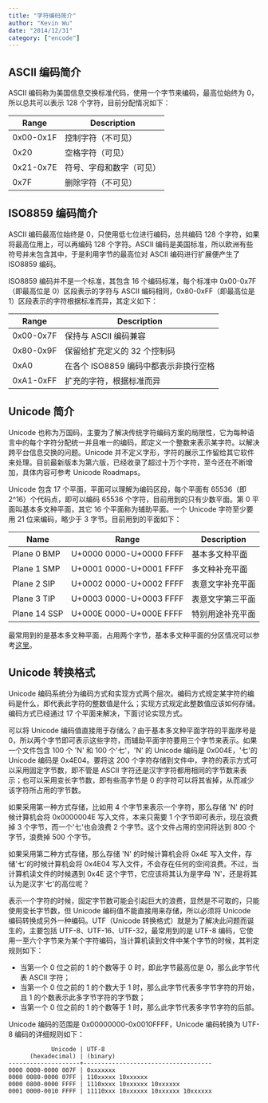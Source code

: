 ```yaml
---
title: "字符编码简介"
author: "Kevin Wu"
date: "2014/12/31"
category: ["encode"]
---
```



## ASCII 编码简介

ASCII 编码称为美国信息交换标准代码，使用一个字节来编码，最高位始终为 0，所以总共可以表示 128 个字符，目前分配情况如下：

Range     | Description
--------- | ----------------------
0x00-0x1F | 控制字符（不可见）
0x20      | 空格字符（可见）
0x21-0x7E | 符号、字母和数字（可见）
0x7F      | 删除字符（不可见）

## ISO8859 编码简介

ASCII 编码最高位始终是 0，只使用低七位进行编码，总共编码 128 个字符，如果将最高位用上，可以再编码 128 个字符。ASCII 编码是美国标准，所以欧洲有些符号并未包含其中，于是利用字节的最高位对 ASCII 编码进行扩展便产生了 ISO8859 编码。

ISO8859 编码并不是一个标准，其包含 16 个编码标准，每个标准中 0x00-0x7F（即最高位是 0）区段表示的字符与 ASCII 编码相同，0x80-0xFF（即最高位是 1）区段表示的字符根据标准而异，其定义如下：

Range     | Description
--------- | ----------------------------------
0x00-0x7F | 保持与 ASCII 编码兼容
0x80-0x9F | 保留给扩充定义的 32 个控制码
0xA0      | 在各个 ISO8859 编码中都表示非换行空格
0xA1-0xFF | 扩充的字符，根据标准而异

## Unicode 简介

Unicode 也称为万国码，主要为了解决传统字符编码方案的局限性，它为每种语言中的每个字符分配统一并且唯一的编码，即定义一个整数来表示某字符。以解决跨平台信息交换的问题。Unicode 并不定义字形，字符的展示工作留给其它软件来处理。目前最新版本为第六版，已经收录了超过十万个字符，至今还在不断增加，具体内容可参考 Unicode Roadmaps。

Unicode 包含 17 个平面，平面可以理解为编码区段，每个平面有 65536（即 2^16）个代码点，即可以编码 65536 个字符，目前用到的只有少数平面。第 0 平面叫基本多文种平面，其它 16 个平面称为辅助平面。一个 Unicode 字符至少要用 21 位来编码，略少于 3 字节。目前用到的平面如下：

Name         | Range                   | Description
------------ | ------------------------|---------------
Plane  0 BMP | U+0000 0000-U+0000 FFFF | 基本多文种平面
Plane  1 SMP | U+0001 0000-U+0001 FFFF | 多文种补充平面
Plane  2 SIP | U+0002 0000-U+0002 FFFF | 表意文字补充平面
Plane  3 TIP | U+0003 0000-U+0003 FFFF | 表意文字第三平面
Plane 14 SSP | U+000E 0000-U+000E FFFF | 特别用途补充平面

最常用到的是基本多文种平面，占用两个字节，基本多文种平面的分区情况可以参考[这里](https://unicode.org/roadmaps/bmp/)。

## Unicode 转换格式

Unicode 编码系统分为编码方式和实现方式两个层次。编码方式规定某字符的编码是什么，即代表此字符的整数值是什么；实现方式规定此整数值应该如何存储。编码方式已经通过 17 个平面来解决，下面讨论实现方式。

可以将 Unicode 编码值直接用于存储么？由于基本多文种平面字符的平面序号是 0，所以两个字节即可表示这些字符，而辅助平面字符要用三个字节来表示。如果一个文件包含 100 个 'N' 和 100 个'七'，'N' 的 Unicode 编码是 0x004E，'七'的 Unicode 编码是 0x4E04。要将这 200 个字符存储到文件中，字符的表示方式可以采用固定字节数，即不管是 ASCII 字符还是汉字字符都用相同的字节数来表示；也可以采用变长字节数，即有些高字节是 0 的字符可以将其省掉，从而减少该字符所占用的字节数。

如果采用第一种方式存储，比如用 4 个字节来表示一个字符，那么存储 'N' 的时候计算机会将 0x0000004E 写入文件，本来只需要 1 个字节即可表示，现在浪费掉 3 个字节，而一个'七'也会浪费 2 个字节。这个文件占用的空间将达到 800 个字节，浪费掉 500 个字节。

如果采用第二种方式存储，那么存储 'N' 的时候计算机会将 0x4E 写入文件，存储'七'的时候计算机会将 0x4E04 写入文件，不会存在任何的空间浪费。不过，当计算机读文件的时候遇到 0x4E 这个字节，它应该将其认为是字母 'N'，还是将其认为是汉字'七'的高位呢？

表示一个字符的时候，固定字节数可能会引起巨大的浪费，显然是不可取的，只能使用变长字节数，但 Unicode 编码值不能直接用来存储，所以必须将 Unicode 编码转换成另外一种编码。UTF（Unicode 转换格式）就是为了解决此问题而诞生的，主要包括 UTF-8、UTF-16、UTF-32，最常用到的是 UTF-8 编码，它使用一至六个字节来为某个字符编码，当计算机读到文件中某个字节的时候，其判定规则如下：

  * 当第一个 0 位之前的 1 的个数等于 0 时，即此字节最高位是 0，那么此字节代表 ASCII 字符；
  * 当第一个 0 位之前的 1 的个数大于 1 时，那么此字节代表多字节字符的开始，且 1 的个数表示此多字节字符的字节数；
  * 当第一个 0 位之前的 1 的个数等于 1 时，那么此字节代表多字节字符的后部。

Unicode 编码的范围是 0x00000000-0x0010FFFF，Unicode 编码转换为 UTF-8 编码的详细规则如下：

                Unicode | UTF-8
          (hexadecimal) | (binary)
    --------------------+------------------------------------
    0000 0000-0000 007F | 0xxxxxxx
    0000 0080-0000 07FF | 110xxxxx 10xxxxxx
    0000 0800-0000 FFFF | 1110xxxx 10xxxxxx 10xxxxxx
    0001 0000-0010 FFFF | 11110xxx 10xxxxxx 10xxxxxx 10xxxxxx
